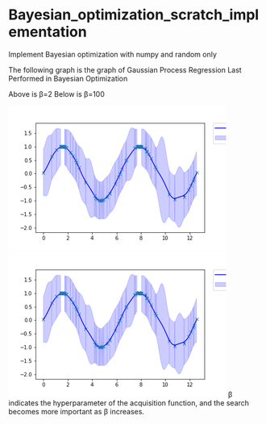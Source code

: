 # Bayesian_optimization_scratch_implementation

Implement Bayesian optimization with numpy and random only

The following graph is the graph of Gaussian Process Regression Last Performed in Bayesian Optimization

Above is β=2 
Below is β=100

![beta=2](beta=2.png)
![beta=100](beta=100.png)
β indicates the hyperparameter of the acquisition function, and the search becomes more important as β increases.
